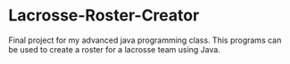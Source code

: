 # Lacrosse-Roster-Creator

Final project for my advanced java programming class. This programs can be used to create a roster for a lacrosse team using Java.
